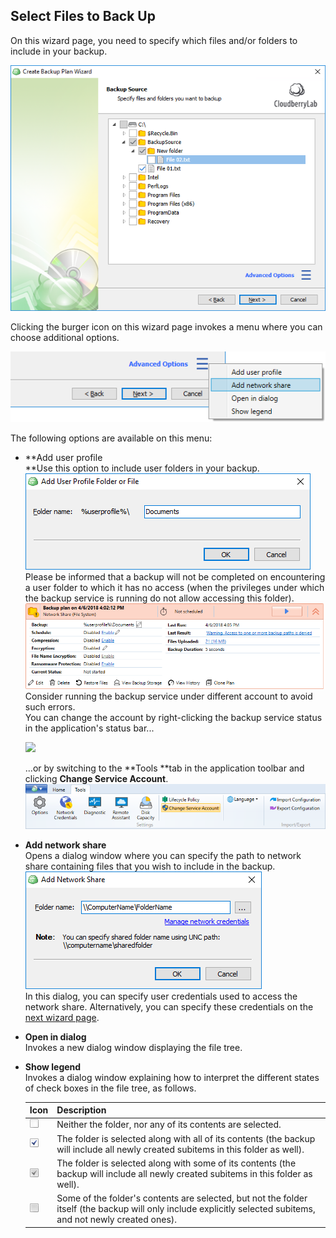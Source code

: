 ## Select Files to Back Up

On this wizard page, you need to specify which files and/or folders to include in your backup.

![](/assets/backup-wizard-files-select-source.png)

Clicking the burger icon on this wizard page invokes a menu where you can choose additional options.

![](/assets/backup-wizard-files-select-source-advanced-options.png)

The following options are available on this menu:

* **Add user profile        
  **Use this option to include user folders in your backup.  
  ![](/assets/backup-wizard-select-files-add-user.png)  
  Please be informed that a backup will not be completed on encountering a user folder to which it has no access \(when the privileges under which the backup service is running do not allow accessing this folder\).  
  ![](/assets/backup-wizard-user-folder-access-denied.png)  
  Consider running the backup service under different account to avoid such errors.  
  You can change the account by right-clicking the backup service status in the application's status bar...

  ![](blob:https://legacy.gitbook.com/47134d8a-4701-493e-9ba1-92b728bc9444)

  ...or by switching to the **Tools **tab in the application toolbar and clicking **Change Service Account**.  
  ![](/assets/ribbon-tools-change-service-account.png)

* **Add network share**  
  Opens a dialog window where you can specify the path to network share containing files that you wish to include in the backup.  
  ![](/assets/backup-add-network-share.png)  
  In this dialog, you can specify user credentials used to access the network share. Alternatively, you can specify these credentials on the [next wizard page](/concepts/backup-wizard/backup-filesfolders/1-check-network-shares.md).

* **Open in dialog**  
  Invokes a new dialog window displaying the file tree.

* **Show legend**  
  Invokes a dialog window explaining how to interpret the different states of check boxes in the file tree, as follows.

  | Icon | Description |
  | :--- | :--- |
  | ![](/assets/icon-checkbox-01.png) | Neither the folder, nor any of its contents are selected. |
  | ![](/assets/icon-checkbox-02.png) | The folder is selected along with all of its contents \(the backup will include all newly created subitems in this folder as well\). |
  | ![](/assets/icon-checkbox-03.png) | The folder is selected along with some of its contents \(the backup will include all newly created subitems in this folder as well\). |
  | ![](/assets/icon-checkbox-04.png) | Some of the folder's contents are selected, but not the folder itself \(the backup will only include explicitly selected subitems, and not newly created ones\). |



